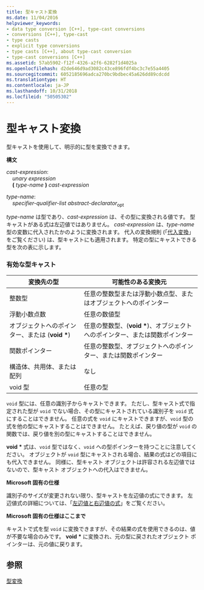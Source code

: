 ```yaml
---
title: 型キャスト変換
ms.date: 11/04/2016
helpviewer_keywords:
- data type conversion [C++], type-cast conversions
- conversions [C++], type-cast
- type casts
- explicit type conversions
- type casts [C++], about type-cast conversion
- type-cast conversions [C++]
ms.assetid: 57ab5902-f12f-4326-a2f6-6282f1d4025a
ms.openlocfilehash: d2de646d9ad3082c43ce896fdf4bc3c7e55a4405
ms.sourcegitcommit: 6052185696adca270bc9bdbec45a626dd89cdcdd
ms.translationtype: HT
ms.contentlocale: ja-JP
ms.lasthandoff: 10/31/2018
ms.locfileid: "50505302"
---
```

# <a name="type-cast-conversions"></a>型キャスト変換

型キャストを使用して、明示的に型を変換できます。

**構文**

*cast-expression*:<br/>
&nbsp;&nbsp;&nbsp;&nbsp;*unary expression*<br/>
&nbsp;&nbsp;&nbsp;&nbsp;**(**  *type-name*  **)**  *cast-expression*

*type-name*:<br/>
&nbsp;&nbsp;&nbsp;&nbsp;*specifier-qualifier-list* *abstract-declarator*<sub>opt</sub>

*type-name* は型であり、*cast-expression* は、その型に変換される値です。 型キャストがある式は左辺値ではありません。 *cast-expression* は、*type-name* 型の変数に代入されたかのように変換されます。 代入の変換規則 (「[代入変換](../c-language/assignment-conversions.md)」をご覧ください) は、型キャストにも適用されます。 特定の型にキャストできる型を次の表に示します。

### <a name="legal-type-casts"></a>有効な型キャスト

|変換先の型|可能性のある変換元|
|-----------------------|-----------------------|
|整数型|任意の整数型または浮動小数点型、またはオブジェクトへのポインター|
|浮動小数点数|任意の数値型|
|オブジェクトへのポインター、または (**void** <strong>\*</strong>)|任意の整数型、(**void** <strong>\*</strong>)、オブジェクトへのポインター、または関数ポインター|
|関数ポインター|任意の整数型、オブジェクトへのポインター、または関数ポインター|
|構造体、共用体、または配列|なし|
|void 型|任意の型|

`void` 型には、任意の識別子からキャストできます。 ただし、型キャスト式で指定された型が `void` でない場合、その型にキャストされている識別子を `void` 式にすることはできません。 任意の式を `void` にキャストできますが、`void` 型の式を他の型にキャストすることはできません。 たとえば、戻り値の型が `void` の関数では、戻り値を別の型にキャストすることはできません。

**void** <strong>\*</strong> 式は、`void` 型ではなく、`void` への型ポインターを持つことに注意してください。 オブジェクトが `void` 型にキャストされる場合、結果の式はどの項目にも代入できません。 同様に、型キャスト オブジェクトは許容される左辺値ではないので、型キャスト オブジェクトへの代入はできません。

**Microsoft 固有の仕様**

識別子のサイズが変更されない限り、型キャストを左辺値の式にできます。 左辺値式の詳細については、「[左辺値と右辺値の式](../c-language/l-value-and-r-value-expressions.md)」をご覧ください。

**Microsoft 固有の仕様はここまで**

キャストで式を型 `void` に変換できますが、その結果の式を使用できるのは、値が不要な場合のみです。 **void** <strong>\*</strong> に変換され、元の型に戻されたオブジェクト ポインターは、元の値に戻ります。

## <a name="see-also"></a>参照

[型変換](../c-language/type-conversions-c.md)